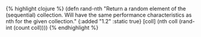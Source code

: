 {% highlight clojure %}
(defn rand-nth
  "Return a random element of the (sequential) collection. Will have
  the same performance characteristics as nth for the given
  collection."
  {:added "1.2"
   :static true}
  [coll]
  (nth coll (rand-int (count coll))))
{% endhighlight %}
